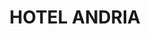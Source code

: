 ---
layout: test
title:  "HOTEL ANDRIA"
coordinates:
  - group1:
    - [1.460056995824671, 42.356378264914326]
    - [1.460267785218684, 42.356469550359989]
    - [1.460297540376235, 42.356479685522871]
    - [1.460371153226575, 42.356490687901548]
    - [1.460459209563735, 42.356493817662269]
    - [1.460476009905921, 42.356435491248291]
    - [1.460482653387732, 42.356409155556769]
    - [1.460516327363203, 42.356412389368252]
    - [1.4605224940884, 42.356390219626469]
    - [1.46053113428449, 42.356358903921347]
    - [1.460542528286803, 42.356360725881061]
    - [1.460527510005449, 42.356236545203068]
    - [1.460505654016607, 42.356210636743626]
    - [1.460406471153745, 42.356177434933798]
    - [1.46019433448477, 42.356132291141009]
    - [1.460141793486012, 42.356262386871101]
    - [1.460056995824671, 42.356378264914326]
---